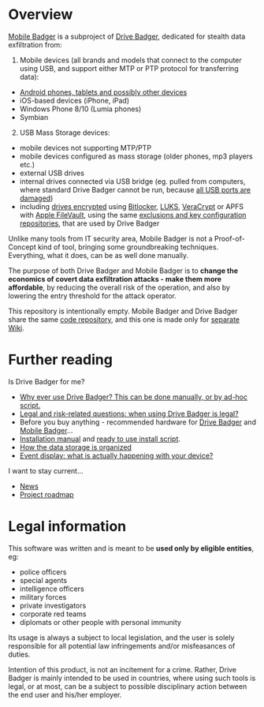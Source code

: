 # Overview

[Mobile Badger](https://github.com/drivebadger/mobilebadger/wiki) is a subproject of [Drive Badger](https://github.com/drivebadger/drivebadger), dedicated for stealth data exfiltration from:

1. Mobile devices (all brands and models that connect to the computer using USB, and support either MTP or PTP protocol for transferring data):

- [Android phones, tablets and possibly other devices](https://github.com/drivebadger/mobilebadger/wiki/Tested-systems)
- iOS-based devices (iPhone, iPad)
- Windows Phone 8/10 (Lumia phones)
- Symbian

2. USB Mass Storage devices:

- mobile devices not supporting MTP/PTP
- mobile devices configured as mass storage (older phones, mp3 players etc.)
- external USB drives
- internal drives connected via USB bridge (eg. pulled from computers, where standard Drive Badger cannot be run, because [all USB ports are damaged](https://github.com/drivebadger/drivebadger/wiki/Hardware-problems-(damaged-USB-ports)))
- including [drives encrypted](https://github.com/drivebadger/drivebadger/wiki/Encryption-support) using [Bitlocker](https://github.com/drivebadger/drivebadger/wiki/Encryption-support-(Bitlocker)), [LUKS](https://github.com/drivebadger/drivebadger/wiki/Encryption-support-(LUKS)), [VeraCrypt](https://github.com/drivebadger/drivebadger/wiki/Encryption-support-(VeraCrypt)) or APFS with [Apple FileVault](https://github.com/drivebadger/drivebadger/wiki/Encryption-support-(FileVault)), using the same [exclusions and key configuration repositories](https://github.com/drivebadger/drivebadger/wiki/Configuration-repositories), that are used by Drive Badger

Unlike many tools from IT security area, Mobile Badger is not a Proof-of-Concept kind of tool, bringing some groundbreaking techniques. Everything, what it does, can be as well done manually.

The purpose of both Drive Badger and Mobile Badger is to **change the economics of covert data exfiltration attacks - make them more affordable**, by reducing the overall risk of the operation, and also by lowering the entry threshold for the attack operator.

This repository is intentionally empty. Mobile Badger and Drive Badger share the same [code repository](https://github.com/drivebadger/drivebadger), and this one is made only for [separate Wiki](https://github.com/drivebadger/mobilebadger/wiki).


# Further reading

Is Drive Badger for me?

- [Why ever use Drive Badger? This can be done manually, or by ad-hoc script.](https://github.com/drivebadger/project/wiki/Frequently-Asked-Questions)
- [Legal and risk-related questions: when using Drive Badger is legal?](https://github.com/drivebadger/project/wiki/Legal-questions)
- Before you buy anything - recommended hardware for [Drive Badger](https://github.com/drivebadger/drivebadger/wiki/Recommended-hardware) and [Mobile Badger](https://github.com/drivebadger/mobilebadger/wiki/Recommended-hardware)...
- [Installation manual](https://github.com/drivebadger/mobilebadger/wiki/Installing) and [ready to use install script](https://github.com/drivebadger/mobilebadger/wiki/Install-script).
- [How the data storage is organized](https://github.com/drivebadger/mobilebadger/wiki/Data-storage)
- [Event display: what is actually happening with your device?](https://github.com/drivebadger/mobilebadger/wiki/Events-display)

I want to stay current...

- [News](https://github.com/drivebadger/project/wiki/News)
- [Project roadmap](https://github.com/drivebadger/project/wiki/Roadmap)


# Legal information

This software was written and is meant to be **used only by eligible entities**, eg:

- police officers
- special agents
- intelligence officers
- military forces
- private investigators
- corporate red teams
- diplomats or other people with personal immunity

Its usage is always a subject to local legislation, and the user is solely responsible for all potential law infringements
and/or misfeasances of duties.

Intention of this product, is not an incitement for a crime. Rather, Drive Badger is mainly intended to be used in countries, where
using such tools is legal, or at most, can be a subject to possible disciplinary action between the end user and his/her employer.
